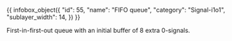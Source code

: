 {{ infobox_object({
	"id": 55,
	"name": "FIFO queue",
	"category": "Signal-i1o1",
	"sublayer_width": 14,
}) }}

First-in-first-out queue with an initial buffer of 8 extra 0-signals.